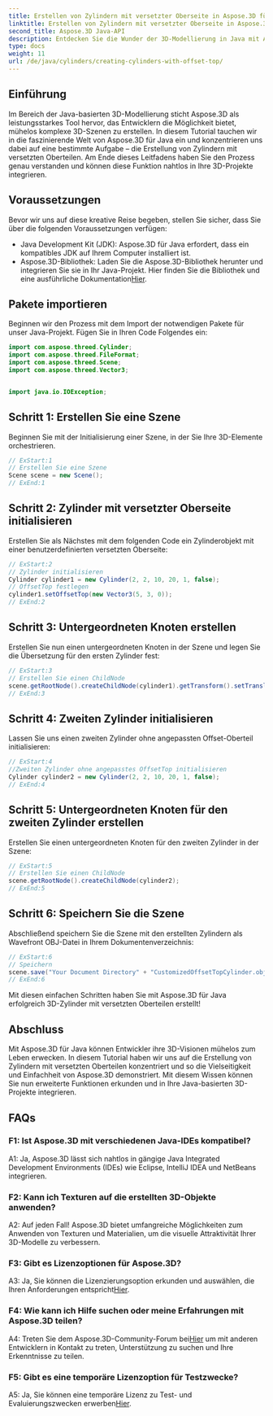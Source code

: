 ```yaml
---
title: Erstellen von Zylindern mit versetzter Oberseite in Aspose.3D für Java
linktitle: Erstellen von Zylindern mit versetzter Oberseite in Aspose.3D für Java
second_title: Aspose.3D Java-API
description: Entdecken Sie die Wunder der 3D-Modellierung in Java mit Aspose.3D. Erfahren Sie, wie Sie mühelos faszinierende Zylinder mit versetzten Oberteilen herstellen.
type: docs
weight: 11
url: /de/java/cylinders/creating-cylinders-with-offset-top/
---
```

## Einführung

Im Bereich der Java-basierten 3D-Modellierung sticht Aspose.3D als leistungsstarkes Tool hervor, das Entwicklern die Möglichkeit bietet, mühelos komplexe 3D-Szenen zu erstellen. In diesem Tutorial tauchen wir in die faszinierende Welt von Aspose.3D für Java ein und konzentrieren uns dabei auf eine bestimmte Aufgabe – die Erstellung von Zylindern mit versetzten Oberteilen. Am Ende dieses Leitfadens haben Sie den Prozess genau verstanden und können diese Funktion nahtlos in Ihre 3D-Projekte integrieren.

## Voraussetzungen

Bevor wir uns auf diese kreative Reise begeben, stellen Sie sicher, dass Sie über die folgenden Voraussetzungen verfügen:

- Java Development Kit (JDK): Aspose.3D für Java erfordert, dass ein kompatibles JDK auf Ihrem Computer installiert ist.
- Aspose.3D-Bibliothek: Laden Sie die Aspose.3D-Bibliothek herunter und integrieren Sie sie in Ihr Java-Projekt. Hier finden Sie die Bibliothek und eine ausführliche Dokumentation[Hier](https://releases.aspose.com/3d/java/).

## Pakete importieren

Beginnen wir den Prozess mit dem Import der notwendigen Pakete für unser Java-Projekt. Fügen Sie in Ihren Code Folgendes ein:

```java
import com.aspose.threed.Cylinder;
import com.aspose.threed.FileFormat;
import com.aspose.threed.Scene;
import com.aspose.threed.Vector3;


import java.io.IOException;
```

## Schritt 1: Erstellen Sie eine Szene

Beginnen Sie mit der Initialisierung einer Szene, in der Sie Ihre 3D-Elemente orchestrieren.

```java
// ExStart:1
// Erstellen Sie eine Szene
Scene scene = new Scene();
// ExEnd:1
```

## Schritt 2: Zylinder mit versetzter Oberseite initialisieren

Erstellen Sie als Nächstes mit dem folgenden Code ein Zylinderobjekt mit einer benutzerdefinierten versetzten Oberseite:

```java
// ExStart:2
// Zylinder initialisieren
Cylinder cylinder1 = new Cylinder(2, 2, 10, 20, 1, false);
// OffsetTop festlegen
cylinder1.setOffsetTop(new Vector3(5, 3, 0));
// ExEnd:2
```

## Schritt 3: Untergeordneten Knoten erstellen

Erstellen Sie nun einen untergeordneten Knoten in der Szene und legen Sie die Übersetzung für den ersten Zylinder fest:

```java
// ExStart:3
// Erstellen Sie einen ChildNode
scene.getRootNode().createChildNode(cylinder1).getTransform().setTranslation(10, 0, 0);
// ExEnd:3
```

## Schritt 4: Zweiten Zylinder initialisieren

Lassen Sie uns einen zweiten Zylinder ohne angepassten Offset-Oberteil initialisieren:

```java
// ExStart:4
//Zweiten Zylinder ohne angepasstes OffsetTop initialisieren
Cylinder cylinder2 = new Cylinder(2, 2, 10, 20, 1, false);
// ExEnd:4
```

## Schritt 5: Untergeordneten Knoten für den zweiten Zylinder erstellen

Erstellen Sie einen untergeordneten Knoten für den zweiten Zylinder in der Szene:

```java
// ExStart:5
// Erstellen Sie einen ChildNode
scene.getRootNode().createChildNode(cylinder2);
// ExEnd:5
```

## Schritt 6: Speichern Sie die Szene

Abschließend speichern Sie die Szene mit den erstellten Zylindern als Wavefront OBJ-Datei in Ihrem Dokumentenverzeichnis:

```java
// ExStart:6
// Speichern
scene.save("Your Document Directory" + "CustomizedOffsetTopCylinder.obj", FileFormat.WAVEFRONTOBJ);
// ExEnd:6
```

Mit diesen einfachen Schritten haben Sie mit Aspose.3D für Java erfolgreich 3D-Zylinder mit versetzten Oberteilen erstellt!

## Abschluss

Mit Aspose.3D für Java können Entwickler ihre 3D-Visionen mühelos zum Leben erwecken. In diesem Tutorial haben wir uns auf die Erstellung von Zylindern mit versetzten Oberteilen konzentriert und so die Vielseitigkeit und Einfachheit von Aspose.3D demonstriert. Mit diesem Wissen können Sie nun erweiterte Funktionen erkunden und in Ihre Java-basierten 3D-Projekte integrieren.

## FAQs

### F1: Ist Aspose.3D mit verschiedenen Java-IDEs kompatibel?

A1: Ja, Aspose.3D lässt sich nahtlos in gängige Java Integrated Development Environments (IDEs) wie Eclipse, IntelliJ IDEA und NetBeans integrieren.

### F2: Kann ich Texturen auf die erstellten 3D-Objekte anwenden?

A2: Auf jeden Fall! Aspose.3D bietet umfangreiche Möglichkeiten zum Anwenden von Texturen und Materialien, um die visuelle Attraktivität Ihrer 3D-Modelle zu verbessern.

### F3: Gibt es Lizenzoptionen für Aspose.3D?

 A3: Ja, Sie können die Lizenzierungsoption erkunden und auswählen, die Ihren Anforderungen entspricht[Hier](https://purchase.aspose.com/buy).

### F4: Wie kann ich Hilfe suchen oder meine Erfahrungen mit Aspose.3D teilen?

 A4: Treten Sie dem Aspose.3D-Community-Forum bei[Hier](https://forum.aspose.com/c/3d/18) um mit anderen Entwicklern in Kontakt zu treten, Unterstützung zu suchen und Ihre Erkenntnisse zu teilen.

### F5: Gibt es eine temporäre Lizenzoption für Testzwecke?

 A5: Ja, Sie können eine temporäre Lizenz zu Test- und Evaluierungszwecken erwerben[Hier](https://purchase.aspose.com/temporary-license/).